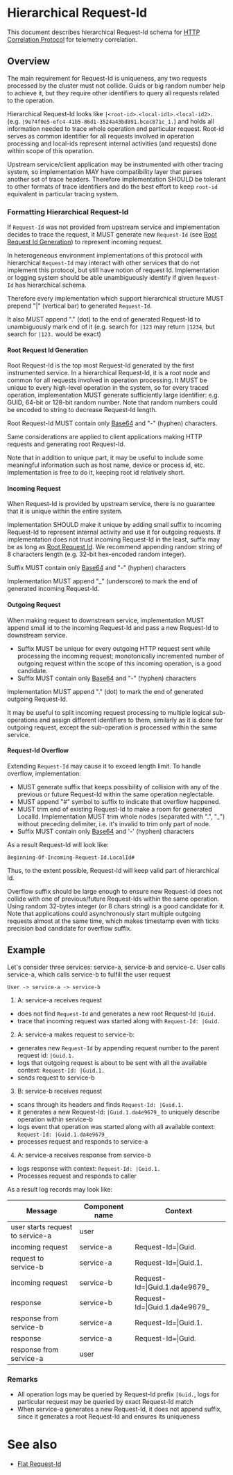 # Hierarchical Request-Id

This document describes hierarchical Request-Id schema for [HTTP Correlation Protocol](HttpCorrelationProtocol.md) for telemetry correlation.

## Overview

The main requirement for Request-Id is uniqueness, any two requests processed by the cluster must not collide.
Guids or big random number help to achieve it, but they require other identifiers to query all requests related to the operation.

Hierarchical Request-Id looks like `|<root-id>.<local-id1>.<local-id2>.` (e.g. `|9e74f0e5-efc4-41b5-86d1-3524a43bd891.bcec871c_1.`) and holds all information needed to trace whole operation and particular request.
Root-id serves as common identifier for all requests involved in operation processing and local-ids represent internal activities (and requests) done within scope of this operation.

Upstream service/client application may be instrumented with other tracing system, so implementation MAY have compatibility layer that parses another set of trace headers.
Therefore implementation SHOULD be tolerant to other formats of trace identifiers and do the best effort to keep `root-id` equivalent in particular tracing system.

### Formatting Hierarchical Request-Id

If `Request-Id` was not provided from upstream service and implementation decides to trace the request, it MUST generate new `Request-Id` (see [Root Request Id Generation](#root-request-id-generation)) to represent incoming request.

In heterogeneous environment implementations of this protocol with hierarchical `Request-Id` may interact with other services that do not implement this protocol, but still have notion of request Id. Implementation or logging system should be able unambiguously identify if given `Request-Id` has hierarchical schema.

Therefore every implementation which support hierarchical structure MUST prepend "|" (vertical bar) to generated `Request-Id`.

It also MUST append "." (dot) to the end of generated Request-Id to unambiguously mark end of it (e.g. search for `|123` may return `|1234`, but search for `|123.` would be exact)

#### Root Request Id Generation

Root Request-Id is the top most Request-Id generated by the first instrumented service. In a hierarchical Request-Id, it is a root node and common for all requests involved in operation processing.
It MUST be unique to every high-level operation in the system, so for every traced operation, implementation MUST generate sufficiently large identifier: e.g. GUID, 64-bit or 128-bit random number.
Note that random numbers could be encoded to string to decrease Request-Id length.

Root Request-Id MUST contain only [Base64](https://en.wikipedia.org/wiki/Base64) and "-" (hyphen) characters.

Same considerations are applied to client applications making HTTP requests and generating root Request-Id.

Note that in addition to unique part, it may be useful to include some meaningful information such as host name, device or process id, etc. Implementation is free to do it, keeping root id relatively short.

#### Incoming Request

When Request-Id is provided by upstream service, there is no guarantee that it is unique within the entire system.

Implementation SHOULD make it unique by adding small suffix to incoming Request-Id to represent internal activity and use it for outgoing requests.
If implementation does not trust incoming Request-Id in the least, suffix may be as long as [Root Request Id](HttpCorrelationProtocol.md#root-request-id-generation).
We recommend appending random string of 8 characters length (e.g. 32-bit hex-encoded random integer).

Suffix MUST contain only [Base64](https://en.wikipedia.org/wiki/Base64) and "-" (hyphen) characters

Implementation MUST append "\_" (underscore) to mark the end of generated incoming Request-Id.

#### Outgoing Request

When making request to downstream service, implementation MUST append small id to the incoming Request-Id and pass a new Request-Id to downstream service.

* Suffix MUST be unique for every outgoing HTTP request sent while processing the incoming request; monotonically incremented number of outgoing request within the scope of this incoming operation, is a good candidate.
* Suffix MUST contain only [Base64](https://en.wikipedia.org/wiki/Base64) and "-" (hyphen) characters

Implementation MUST append "." (dot) to mark the end of generated outgoing Request-Id.

It may be useful to split incoming request processing to multiple logical sub-operations and assign different identifiers to them, similarly as it is done for outgoing request, except the sub-operation is processed within the same service.

#### Request-Id Overflow

Extending `Request-Id` may cause it to exceed length limit.
To handle overflow, implementation:

* MUST generate suffix that keeps possibility of collision with any of the previous or future Request-Id within the same operation neglectable.
* MUST append "#" symbol to suffix to indicate that overflow happened.
* MUST trim end of existing Request-Id to make a room for generated LocalId. Implementation MUST trim whole nodes (separated with ".", "\_") without preceding delimiter, i.e. it's invalid to trim only part of node.
* Suffix MUST contain only [Base64](https://en.wikipedia.org/wiki/Base64) and '-' (hyphen) characters

As a result Request-Id will look like:

`Beginning-Of-Incoming-Request-Id.LocalId#`

Thus, to the extent possible, Request-Id will keep valid part of hierarchical Id.

Overflow suffix should be large enough to ensure new Request-Id does not collide with one of previous/future Request-Ids within the same operation. Using random 32-bytes integer (or 8 chars string) is a good candidate for it.
Note that applications could asynchronously start multiple outgoing requests almost at the same time, which makes timestamp even with ticks precision bad candidate for overflow suffix.

## Example

Let's consider three services: service-a, service-b and service-c. User calls service-a, which calls service-b to fulfill the user request

`User -> service-a -> service-b`

1. A: service-a receives request

* does not find `Request-Id` and generates a new root Request-Id `|Guid.`
* trace that incoming request was started along with `Request-Id: |Guid.`

2. A: service-a makes request to service-b:

* generates new `Request-Id` by appending request number to the parent request id: `|Guid.1.`
* logs that outgoing request is about to be sent with all the available context: `Request-Id: |Guid.1.`
* sends request to service-b

3. B: service-b receives request

* scans through its headers and finds `Request-Id: |Guid.1.`
* it generates a new Request-Id: `|Guid.1.da4e9679_` to uniquely describe operation within service-b
* logs event that operation was started along with all available context: `Request-Id: |Guid.1.da4e9679_`
* processes request and responds to service-a

4. A: service-a receives response from service-b

* logs response with context: `Request-Id: |Guid.1.`
* Processes request and responds to caller

As a result log records may look like:

| Message                          | Component name | Context                            |
| -------------------------------- | -------------- | ---------------------------------- |
| user starts request to service-a | user           |                                    |
| incoming request                 | service-a      | Request-Id=&#124;Guid.             |
| request to service-b             | service-a      | Request-Id=&#124;Guid.1.           |
| incoming request                 | service-b      | Request-Id=&#124;Guid.1.da4e9679\_ |
| response                         | service-b      | Request-Id=&#124;Guid.1.da4e9679\_ |
| response from service-b          | service-a      | Request-Id=&#124;Guid.1.           |
| response                         | service-a      | Request-Id=&#124;Guid.             |
| response from service-a          | user           |                                    |

### Remarks

* All operation logs may be queried by Request-Id prefix `|Guid.`, logs for particular request may be queried by exact Request-Id match
* When service-a generates a new Request-Id, it does not append suffix, since it generates a root Request-Id and ensures its uniqueness

# See also

* [Flat Request-Id](FlatRequestId.md)
